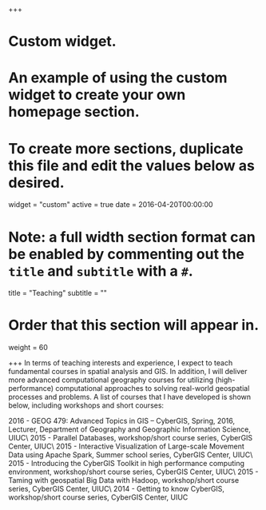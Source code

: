 +++
# Custom widget.
# An example of using the custom widget to create your own homepage section.
# To create more sections, duplicate this file and edit the values below as desired.
widget = "custom"
active = true
date = 2016-04-20T00:00:00

# Note: a full width section format can be enabled by commenting out the `title` and `subtitle` with a `#`.
title = "Teaching"
subtitle = ""

# Order that this section will appear in.
weight = 60

+++
In terms of teaching interests and experience, I expect to teach fundamental courses in spatial analysis and GIS. In addition, I will deliver more advanced computational geography courses for utilizing (high-performance) computational approaches to solving real-world geospatial processes and problems. A list of courses that I have developed is shown below, including workshops and short courses:

2016 - GEOG 479: Advanced Topics in GIS – CyberGIS, Spring, 2016, Lecturer, Department of Geography and Geographic Information Science, UIUC\\
2015 - Parallel Databases, workshop/short course series, CyberGIS Center, UIUC\\
2015 - Interactive Visualization of Large-scale Movement Data using Apache Spark, Summer school series, CyberGIS Center, UIUC\\
2015 - Introducing the CyberGIS Toolkit in high performance computing environment, workshop/short course series, CyberGIS Center, UIUC\\
2015 - Taming with geospatial Big Data with Hadoop, workshop/short course series, CyberGIS Center, UIUC\\
2014 - Getting to know CyberGIS, workshop/short course series, CyberGIS Center, UIUC
